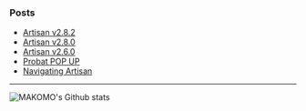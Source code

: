 ### Posts

<!-- BLOG-POST-LIST:START -->
- [Artisan v2.8.2](https://artisan-roasterscope.blogspot.com/2022/12/artisan-v282.html)
- [Artisan v2.8.0](https://artisan-roasterscope.blogspot.com/2022/10/artisan-v280.html)
- [Artisan v2.6.0](https://artisan-roasterscope.blogspot.com/2022/03/artisan-v260.html)
- [Probat POP UP](https://artisan-roasterscope.blogspot.com/2022/03/probat-pop-up.html)
- [Navigating Artisan](https://artisan-roasterscope.blogspot.com/2022/02/navigating-artisan.html)
<!-- BLOG-POST-LIST:END -->

---

<img align="left" alt="MAKOMO's Github stats" src="https://github-readme-stats.vercel.app/api?username=MAKOMO&show_icons=true&hide_border=true&count_private=true" />
